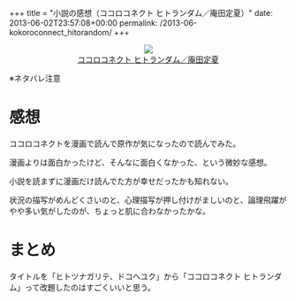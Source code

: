 +++
title = "小説の感想（ココロコネクト ヒトランダム／庵田定夏）"
date: 2013-06-02T23:57:08+00:00
permalink: /2013-06-kokoroconnect_hitorandom/
+++
<div style="text-align: center;">
  <a href="http://www.amazon.co.jp/gp/product/4047262900/ref=as_li_ss_il?ie=UTF8&#038;camp=247&#038;creative=7399&#038;creativeASIN=4047262900&#038;linkCode=as2&#038;tag=5000164-22"><img border="0" src="http://ws-fe.amazon-adsystem.com/widgets/q?_encoding=UTF8&#038;ASIN=4047262900&#038;Format=_SL160_&#038;ID=AsinImage&#038;MarketPlace=JP&#038;ServiceVersion=20070822&#038;WS=1&#038;tag=5000164-22" /><br /><span>ココロコネクト ヒトランダム／庵田定夏</span></a><img src="http://ir-jp.amazon-adsystem.com/e/ir?t=5000164-22&#038;l=as2&#038;o=9&#038;a=4047262900" width="1" height="1" border="0" alt="" style="border:none !important; margin:0px !important;" />
</div>

※ネタバレ注意

# 感想

ココロコネクトを漫画で読んで原作が気になったので読んでみた。
  
漫画よりは面白かったけど、そんなに面白くなかった、という微妙な感想。
  
小説を読まずに漫画だけ読んでた方が幸せだったかも知れない。
  
状況の描写がめんどくさいのと、心理描写が押し付けがましいのと、論理飛躍がやや多い気がしたのが、ちょっと肌に合わなかったかな。

# まとめ

タイトルを「ヒトツナガリテ、ドコへユク」から「ココロコネクト ヒトランダム」って改題したのはすごくいいと思う。